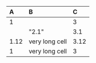 | A    | B         | C     |
| :----| :---------| :---- |
| 1    |           | 3     |
|      | "2.1"     | 3.1   |
| 1.12 | very long cell| 3.12  |
| 1    | very long cell| 3     |
